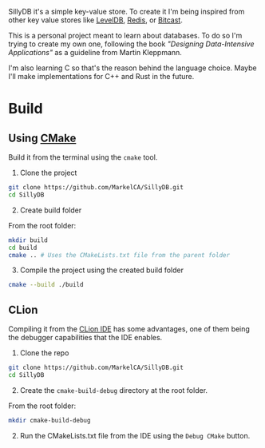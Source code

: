 SillyDB it's a simple key-value store. To create it I'm being inspired from other key value stores like [LevelDB](https://github.com/google/leveldb/tree/main), [Redis](https://github.com/redis/redis), or [Bitcast](https://github.com/basho/bitcask).

This is a personal project meant to learn about databases. To do so I'm trying to create my own one, following the book *"Designing Data-Intensive Applications"* as a guideline from Martin Kleppmann.

I'm also learning C so that's the reason behind the language choice. Maybe I'll make implementations for C++ and Rust in the future.

# Build

## Using [CMake](https://cmake.org/)

Build it from the terminal using the `cmake` tool.

1. Clone the project
```bash
git clone https://github.com/MarkelCA/SillyDB.git
cd SillyDB
```
2. Create build folder

From the root folder:

```bash
mkdir build
cd build
cmake .. # Uses the CMakeLists.txt file from the parent folder
```

3. Compile the project using the created build folder
```bash
cmake --build ./build
```

## CLion
Compiling it from the [CLion IDE](https://www.jetbrains.com/clion/) has some advantages, one of them being the debugger capabilities that the IDE enables.

1. Clone the repo
```bash
git clone https://github.com/MarkelCA/SillyDB.git
cd SillyDB
```

2. Create the `cmake-build-debug` directory at the root folder.

From the root folder:

```bash
mkdir cmake-build-debug
```

2. Run the CMakeLists.txt file from the IDE using the `Debug CMake` button.
